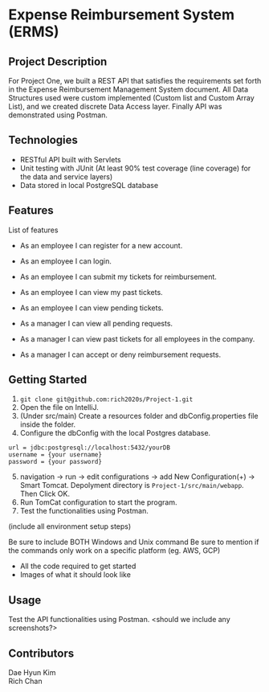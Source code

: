 # Expense Reimbursement System (ERMS)

## Project Description
For Project One, we built a REST API that satisfies the requirements set forth in the Expense Reimbursement Management System document. All Data Structures used were custom implemented (Custom list and Custom Array List), and we created discrete Data Access layer. Finally API was demonstrated using Postman.

## Technologies
* RESTful API built with Servlets
* Unit testing with JUnit (At least 90% test coverage (line coverage) for the data and service layers)
* Data stored in local PostgreSQL database

## Features
List of features

* As an employee I can register for a new account.
* As an employee I can login.
* As an employee I can submit my tickets for reimbursement.
* As an employee I can view my past tickets.
* As an employee I can view pending tickets.

* As a manager I can view all pending requests.
* As a manager I can view past tickets for all employees in the company.
* As a manager I can accept or deny reimbursement requests.


## Getting Started
1. `git clone git@github.com:rich2020s/Project-1.git`
4. Open the file on IntelliJ.
5. (Under src/main) Create a resources folder and dbConfig.properties file inside the folder. 
7. Configure the dbConfig with the local Postgres database.
```
url = jdbc:postgresql://localhost:5432/yourDB
username = {your username}
password = {your password}
```
5. navigation -> run -> edit configurations -> add New Configuration(+) -> Smart Tomcat. Depolyment directory is `Project-1/src/main/webapp`. Then Click OK.
8. Run TomCat configuration to start the program.
9. Test the functionalities using Postman.
  
(include all environment setup steps)

Be sure to include BOTH Windows and Unix command
Be sure to mention if the commands only work on a specific platform (eg. AWS, GCP)

* All the code required to get started
* Images of what it should look like
## Usage
Test the API functionalities using Postman. <should we include any screenshots?>

## Contributors
Dae Hyun Kim  
Rich Chan  


